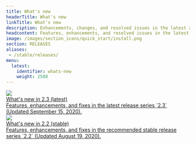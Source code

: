```yaml
---
title: What's new
headerTitle: What's new
linkTitle: What's new
description: Enhancements, changes, and resolved issues in the latest and stable release series.
headcontent: Features, enhancements, and resolved issues in the latest and stable release series.
image: /images/section_icons/quick_start/install.png
section: RELEASES
aliases:
 - /stable/releases/
menu:
  latest:
    identifier: whats-new
    weight: 2588 
---
```


<div class="row">

  <div class="col-12 col-md-6 col-lg-12 col-xl-6">
      <a class="section-link icon-offset" href="latest-releases/">
          <div class="head">
              <img class="icon" src="/images/section_icons/quick_start/install.png" aria-hidden="true" />
              <div class="title">What's new in 2.3 (latest)</div>
          </div>
          <div class="body">
              Features, enhancements, and fixes in the latest release series `2.3` (Updated September 15, 2020).
          </div>
      </a>
  </div>
  
  <div class="col-12 col-md-6 col-lg-12 col-xl-6">
      <a class="section-link icon-offset" href="stable-releases/">
          <div class="head">
              <img class="icon" src="/images/section_icons/quick_start/install.png" aria-hidden="true" />
              <div class="title">What's new in 2.2 (stable)</div>
          </div>
          <div class="body">
              Features, enhancements, and fixes in the recommended stable release series `2.2` (Updated August 19, 2020).
          </div>
      </a>
  </div>

</div>
